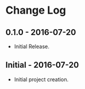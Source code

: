 # Change Log

## 0.1.0 - 2016-07-20
- Initial Release.

## Initial - 2016-07-20
- Initial project creation.

